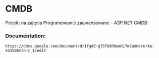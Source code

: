 # CMDB

Projekt na zajęcia Programowanie zaawansowane - ASP.NET CMDB

### Documentation:

`https://docs.google.com/document/d/1fgAZ-g7ST80R9amR17m7aXNcrurAo-e53S0Emth-r_I/edit`

